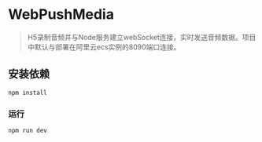 # WebPushMedia

> H5录制音频并与Node服务建立webSocket连接，实时发送音频数据。项目中默认与部署在阿里云ecs实例的8090端口连接。

## 安装依赖

```
npm install
```

### 运行

```
npm run dev
```

